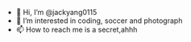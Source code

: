 - 👋 Hi, I’m @jackyang0115
- 👀 I’m interested in coding, soccer and photograph
- 📫 How to reach me is a secret,ahhh

<!---
jackyang0115/jackyang0115 is a ✨ special ✨ repository because its `README.md` (this file) appears on your GitHub profile.
You can click the Preview link to take a look at your changes.
--->
